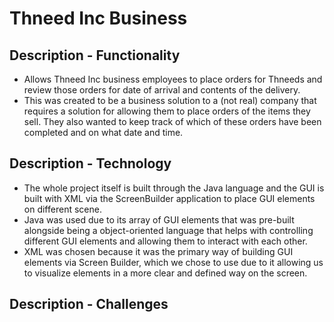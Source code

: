 # Thneed Inc Business

## Description - Functionality
- Allows Thneed Inc business employees to place orders for Thneeds and review those orders for date of arrival and contents of the delivery.
- This was created to be a business solution to a (not real) company that requires a solution for allowing them to place orders of the items they sell. They also wanted to keep track of which of these orders have been completed and on what date and time.

## Description - Technology
- The whole project itself is built through the Java language and the GUI is built with XML via the ScreenBuilder application to place GUI elements on different scene.
- Java was used due to its array of GUI elements that was pre-built alongside being a object-oriented language that helps with controlling different GUI elements and allowing them to interact with each other.
- XML was chosen because it was the primary way of building GUI elements via Screen Builder, which we chose to use due to it allowing us to visualize elements in a more clear and defined way on the screen. 

## Description - Challenges
